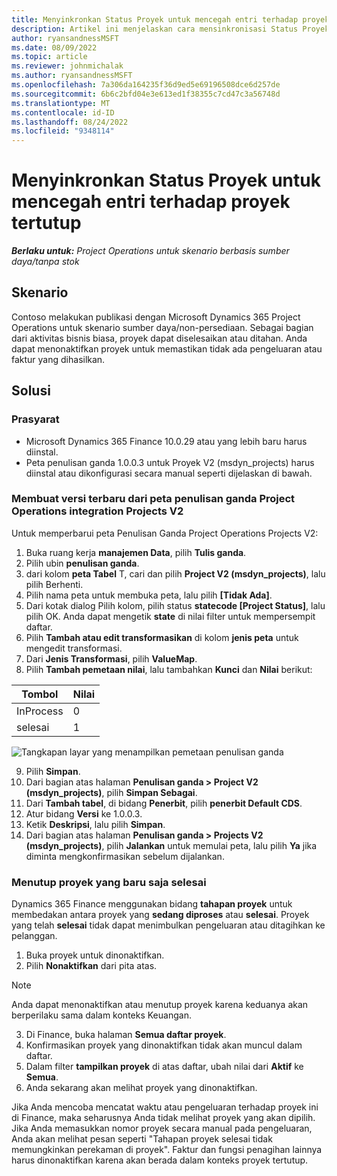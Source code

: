 ```yaml
---
title: Menyinkronkan Status Proyek untuk mencegah entri terhadap proyek tertutup
description: Artikel ini menjelaskan cara mensinkronisasi Status Proyek untuk mencegah entri terhadap proyek tidak aktif atau ditutup.
author: ryansandnessMSFT
ms.date: 08/09/2022
ms.topic: article
ms.reviewer: johnmichalak
ms.author: ryansandnessMSFT
ms.openlocfilehash: 7a306da164235f36d9ed5e69196508dce6d257de
ms.sourcegitcommit: 6b6c2bfd04e3e613ed1f38355c7cd47c3a56748d
ms.translationtype: MT
ms.contentlocale: id-ID
ms.lasthandoff: 08/24/2022
ms.locfileid: "9348114"
---
```

# <a name="sync-project-status-to-prevent-entry-against-closed-projects"></a>Menyinkronkan Status Proyek untuk mencegah entri terhadap proyek tertutup

_**Berlaku untuk:** Project Operations untuk skenario berbasis sumber daya/tanpa stok_

## <a name="scenario"></a>Skenario

Contoso melakukan publikasi dengan Microsoft Dynamics 365 Project Operations untuk skenario sumber daya/non-persediaan. Sebagai bagian dari aktivitas bisnis biasa, proyek dapat diselesaikan atau ditahan. Anda dapat menonaktifkan proyek untuk memastikan tidak ada pengeluaran atau faktur yang dihasilkan.

## <a name="solution"></a>Solusi

### <a name="prerequisites"></a>Prasyarat

-   Microsoft Dynamics 365 Finance 10.0.29 atau yang lebih baru harus diinstal.
-   Peta penulisan ganda 1.0.0.3 untuk Proyek V2 (msdyn\_projects) harus diinstal atau dikonfigurasi secara manual seperti dijelaskan di bawah.

### <a name="create-an-updated-version-of-the-project-operations-integration-projects-v2-dual-write-map"></a>Membuat versi terbaru dari peta penulisan ganda Project Operations integration Projects V2

Untuk memperbarui peta Penulisan Ganda Project Operations Projects V2:

1. Buka ruang kerja **manajemen Data**, pilih **Tulis ganda**.
2. Pilih ubin **penulisan ganda**.
3. dari kolom **peta Tabel** T, cari dan pilih **Project V2 (msdyn\_projects)**, lalu pilih Berhenti.
4. Pilih nama peta untuk membuka peta, lalu pilih **[Tidak Ada]**.
5. Dari kotak dialog Pilih kolom, pilih status **statecode \[Project Status\]**, lalu pilih OK. Anda dapat mengetik **state** di nilai filter untuk mempersempit daftar.
6.  Pilih **Tambah atau edit transformasikan** di kolom **jenis peta** untuk mengedit transformasi.
7.  Dari **Jenis Transformasi**, pilih **ValueMap**.
8.  Pilih **Tambah pemetaan nilai**, lalu tambahkan **Kunci** dan **Nilai** berikut:

   Tombol       | Nilai 
   ----------|-------
   InProcess | 0     
   selesai | 1     

![Tangkapan layar yang menampilkan pemetaan penulisan ganda](media/projectstage-dw-mapping.png)

9. Pilih **Simpan**.
10. Dari bagian atas halaman **Penulisan ganda > Project V2 (msdyn_projects)**, pilih **Simpan Sebagai**.
11. Dari **Tambah tabel**, di bidang **Penerbit**, pilih **penerbit Default CDS**.
12. Atur bidang **Versi** ke 1.0.0.3.
13. Ketik **Deskripsi**, lalu pilih **Simpan**.
14. Dari bagian atas halaman **Penulisan ganda > Projects V2 (msdyn_projects)**, pilih **Jalankan** untuk memulai peta, lalu pilih **Ya** jika diminta mengkonfirmasikan sebelum dijalankan. 

### <a name="close-a-newly-completed-project"></a>Menutup proyek yang baru saja selesai

Dynamics 365 Finance menggunakan bidang **tahapan proyek** untuk membedakan antara proyek yang **sedang diproses** atau **selesai**. Proyek yang telah **selesai** tidak dapat menimbulkan pengeluaran atau ditagihkan ke pelanggan.

1. Buka proyek untuk dinonaktifkan.
2. Pilih **Nonaktifkan** dari pita atas.

> [!NOTE]
> Anda dapat menonaktifkan atau menutup proyek karena keduanya akan berperilaku sama dalam konteks Keuangan.

3. Di Finance, buka halaman **Semua daftar proyek**.
4. Konfirmasikan proyek yang dinonaktifkan tidak akan muncul dalam daftar.
5. Dalam filter **tampilkan proyek** di atas daftar, ubah nilai dari **Aktif** ke **Semua**.
6. Anda sekarang akan melihat proyek yang dinonaktifkan.

Jika Anda mencoba mencatat waktu atau pengeluaran terhadap proyek ini di Finance, maka seharusnya Anda tidak melihat proyek yang akan dipilih. Jika Anda memasukkan nomor proyek secara manual pada pengeluaran, Anda akan melihat pesan seperti "Tahapan proyek selesai tidak memungkinkan perekaman di proyek". Faktur dan fungsi penagihan lainnya harus dinonaktifkan karena akan berada dalam konteks proyek tertutup.


